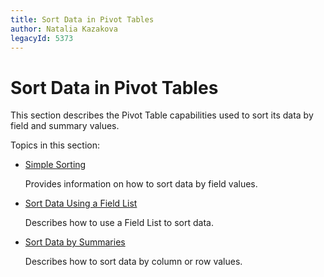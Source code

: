 ```yaml
---
title: Sort Data in Pivot Tables
author: Natalia Kazakova
legacyId: 5373
---
```

# Sort Data in Pivot Tables
This section describes the Pivot Table capabilities used to sort its data by field and summary values.

Topics in this section:
* [Simple Sorting](sort-data/simple-sorting.md)
	
	Provides information on how to sort data by field values.
* [Sort Data Using a Field List](sort-data/sort-data-using-a-field-list.md)
	
	Describes how to use a Field List to sort data.
* [Sort Data by Summaries](sort-data/sort-data-by-summaries.md)
	
	Describes how to sort data by column or row values.